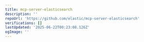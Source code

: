 ```yaml
---
title: mcp-server-elasticsearch
description: ''
repoUrl: 'https://github.com/elastic/mcp-server-elasticsearch'
verifications: []
lastUpdated: '2025-06-22T00:23:08.126Z'
ogImage: ''
---
```


